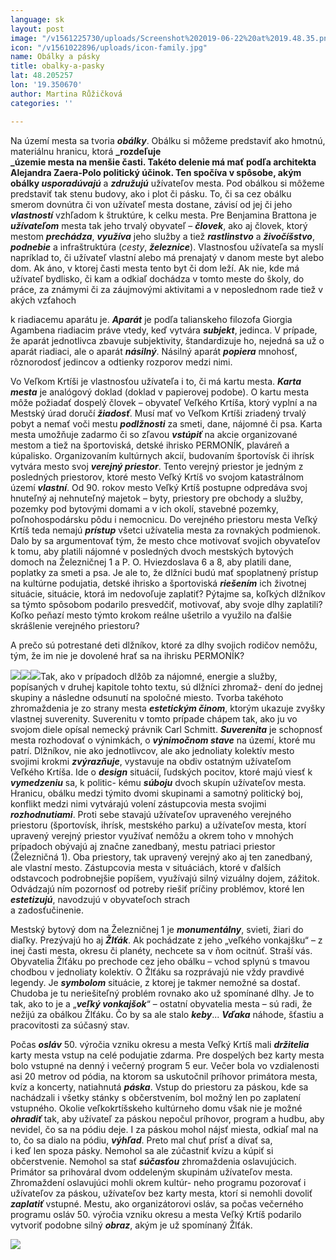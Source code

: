 ```yaml
---
language: sk
layout: post
image: "/v1561225730/uploads/Screenshot%202019-06-22%20at%2019.48.35.png"
icon: "/v1561022896/uploads/icon-family.jpg"
name: Obálky a pásky
title: obalky-a-pasky
lat: 48.205257
lon: '19.350670'
author: Martina Růžičková
categories: ''

---
```

Na území mesta sa tvoria **_obálky_**. Obálku si môžeme predstaviť ako hmotnú, materiálnu hranicu, ktorá **_rozdeľuje  
_územie mesta na menšie časti. Takéto delenie má mať podľa architekta Alejandra Zaera-Polo politický účinok. Ten spočíva v spôsobe, akým obálky _usporadúvajú_** a **_združujú_** užívateľov mesta. Pod obálkou si môžeme predstaviť tak stenu budovy, ako i plot či pásku. To, či sa cez obálku smerom dovnútra či von užívateľ mesta dostane, závisí od jej či jeho **_vlastností_** vzhľadom k štruktúre, k celku mesta. Pre Benjamina Brattona je **_užívateľom_** mesta tak jeho trvalý obyvateľ – **_človek_**, ako aj človek, ktorý mestom **_prechádza_**, **_využíva_** jeho služby a tiež **_rastlinstvo_** a **_živočíšstvo_**, **_podnebie_** a infraštruktúra (_cesty_, **_železnice_**). Vlastnosťou užívateľa sa myslí napríklad to, či užívateľ vlastní alebo má prenajatý v danom meste byt alebo dom. Ak áno, v ktorej časti mesta tento byt či dom leží. Ak nie, kde má užívateľ bydlisko, či kam a odkiaľ dochádza v tomto meste do školy, do práce, za známymi či za záujmovými aktivitami a v neposlednom rade tiež v akých vzťahoch

k riadiacemu aparátu je. **_Aparát_** je podľa talianskeho filozofa Giorgia Agambena riadiacim práve vtedy, keď vytvára **_subjekt_**, jedinca. V prípade, že aparát jednotlivca zbavuje subjektivity, štandardizuje ho, nejedná sa už o aparát riadiaci, ale o aparát **_násilný_**. Násilný aparát **_popiera_** mnohosť, rôznorodosť jedincov a odtienky rozporov medzi nimi.

Vo Veľkom Krtíši je vlastnosťou užívateľa i to, či má kartu mesta. **_Karta mesta_** je analógový doklad (doklad v papierovej podobe). O kartu mesta môže požiadať dospelý človek – obyvateľ Veľkého Krtíša, ktorý vyplní a na Mestský úrad doručí **_žiadosť_**. Musí mať vo Veľkom Krtíši zriadený trvalý pobyt a nemať voči mestu **_podlžnosti_** za smeti, dane, nájomné či psa. Karta mesta umožňuje zadarmo či so zľavou **_vstúpiť_** na akcie organizované mestom a tiež na športoviská, detské ihrisko PERMONÍK, plaváreň a kúpalisko. Organizovaním kultúrnych akcií, budovaním športovísk či ihrísk vytvára mesto svoj **_verejný priestor_**. Tento verejný priestor je jedným z posledných priestorov, ktoré mesto Veľký Krtíš vo svojom katastrálnom území **_vlastní_**. Od 90. rokov mesto Veľký Krtíš postupne odpredáva svoj hnuteľný aj nehnuteľný majetok – byty, priestory pre obchody a služby, pozemky pod bytovými domami a v ich okolí, stavebné pozemky, poľnohospodársku pôdu i nemocnicu. Do verejného priestoru mesta Veľký Krtíš teda nemajú **_prístup_** všetci užívatelia mesta za rovnakých podmienok. Dalo by sa argumentovať tým, že mesto chce motivovať svojich obyvateľov k tomu, aby platili nájomné v posledných dvoch mestských bytových domoch na Železničnej 1 a P. O. Hviezdoslava 6 a 8, aby platili dane, poplatky za smeti a psa. Je ale to, že dlžníci budú mať spoplatnený prístup na kultúrne podujatia, detské ihrisko a športoviská **_riešením_** ich životnej situácie, situácie, ktorá im nedovoľuje zaplatiť? Pýtajme sa, koľkých dlžníkov sa týmto spôsobom podarilo presvedčiť, motivovať, aby svoje dlhy zaplatili? Koľko peňazí mesto týmto krokom reálne ušetrilo a využilo na ďalšie skrášlenie verejného priestoru?

A prečo sú potrestané deti dlžníkov, ktoré za dlhy svojich rodičov nemôžu, tým, že im nie je dovolené hrať sa na ihrisku PERMONÍK?

![](https://res.cloudinary.com/dhxmg9p4i/image/upload/c_scale,w_740/v1561225923/uploads/Screenshot%202019-06-22%20at%2019.51.45.png)![](https://res.cloudinary.com/dhxmg9p4i/image/upload/c_scale,w_740/v1561225956/uploads/Screenshot%202019-06-22%20at%2019.52.24.png)![](https://res.cloudinary.com/dhxmg9p4i/image/upload/c_scale,w_740/v1561225984/uploads/Screenshot%202019-06-22%20at%2019.52.52.png)Tak, ako v prípadoch dlžôb za nájomné, energie a služby, popísaných v druhej kapitole tohto textu, sú dlžníci zhromaž- dení do jednej skupiny a následne odsunutí na spoločné miesto. Tvorba takéhoto zhromaždenia je zo strany mesta **_estetickým činom_**, ktorým ukazuje zvyšky vlastnej suverenity. Suverenitu v tomto prípade chápem tak, ako ju vo svojom diele opísal nemecký právnik Carl Schmitt. **_Suverenita_** je schopnosť mesta rozhodovať o výnimkách, o **_výnimočnom stave_** na území, ktoré mu patrí. Dlžníkov, nie ako jednotlivcov, ale ako jednoliaty kolektív mesto svojimi krokmi **_zvýrazňuje_**, vystavuje na obdiv ostatným užívateľom Veľkého Krtíša. Ide o **_design_** situácií, ľudských pocitov, ktoré majú viesť k **_vymedzeniu_** sa, k politic- kému **_súboju_** dvoch skupín užívateľov mesta. Hranicu, obálku medzi týmito dvomi skupinami a samotný politický boj, konflikt medzi nimi vytvárajú volení zástupcovia mesta svojimi **_rozhodnutiami_**. Proti sebe stavajú užívateľov upraveného verejného priestoru (športovísk, ihrísk, mestského parku) a užívateľov mesta, ktorí upravený verejný priestor využívať nemôžu a okrem toho v mnohých prípadoch obývajú aj značne zanedbaný, mestu patriaci priestor (Železničná 1). Oba priestory, tak upravený verejný ako aj ten zanedbaný, ale vlastní mesto. Zástupcovia mesta v situáciách, ktoré v ďalších odstavcoch podrobnejšie popíšem, využívajú silný vizuálny dojem, zážitok. Odvádzajú ním pozornosť od potreby riešiť príčiny problémov, ktoré len **_estetizujú_**, navodzujú v obyvateľoch strach  
a zadosťučinenie.

Mestský bytový dom na Železničnej 1 je **_monumentálny_**, svieti, žiari do diaľky. Prezývajú ho aj **_Žlťák_**. Ak pochádzate z jeho „veľkého vonkajšku“ – z inej časti mesta, okresu či planéty, nechcete sa v ňom ocitnúť. Straší vás. Obyvatelia Žlťáku po prechode cez jeho obálku – vchod splynú s tmavou chodbou v jednoliaty kolektív. O Žlťáku sa rozprávajú nie vždy pravdivé legendy. Je **_symbolom_** situácie, z ktorej je takmer nemožné sa dostať. Chudoba je tu neriešiteľný problém rovnako ako už spomínané dlhy. Je to tak, ako to je a „**_veľký vonkajšok_**“ – ostatní obyvatelia mesta – sú radi, že nežijú za obálkou Žlťáku. Čo by sa ale stalo **_keby_**... **_Vďaka_** náhode, šťastiu a pracovitosti za súčasný stav.

Počas **_osláv_** 50. výročia vzniku okresu a mesta Veľký Krtíš mali **_držitelia_** karty mesta vstup na celé podujatie zdarma. Pre dospelých bez karty mesta bolo vstupné na denný i večerný program 5 eur. Večer bola vo vzdialenosti asi 20 metrov od pódia, na ktorom sa uskutočnil príhovor primátora mesta, kvíz a koncerty, natiahnutá **_páska_**. Vstup do priestoru za páskou, kde sa nachádzali i všetky stánky s občerstvením, bol možný len po zaplatení vstupného. Okolie veľkokrtíšskeho kultúrneho domu však nie je možné **_ohradiť_** tak, aby užívateľ za páskou nepočul príhovor, program a hudbu, aby nevidel, čo sa na pódiu deje. I za páskou mohol nájsť miesta, odkiaľ mal na to, čo sa dialo na pódiu, **_výhľad_**. Preto mal chuť prísť a dívať sa,  
i keď len spoza pásky. Nemohol sa ale zúčastniť kvízu a kúpiť si občerstvenie. Nemohol sa stať **_súčasťou_** zhromaždenia oslavujúcich. Primátor sa prihováral dvom oddeleným skupinám užívateľov mesta. Zhromaždení oslavujúci mohli okrem kultúr- neho programu pozorovať i užívateľov za páskou, užívateľov bez karty mesta, ktorí si nemohli dovoliť **_zaplatiť_** vstupné. Mestu, ako organizátorovi osláv, sa počas večerného programu osláv 50. výročia vzniku okresu a mesta Veľký Krtíš podarilo vytvoriť podobne silný **_obraz_**, akým je už spomínaný Žlťák.

![](https://res.cloudinary.com/dhxmg9p4i/image/upload/c_scale,w_740/v1561226054/uploads/Screenshot%202019-06-22%20at%2019.53.59.png)
